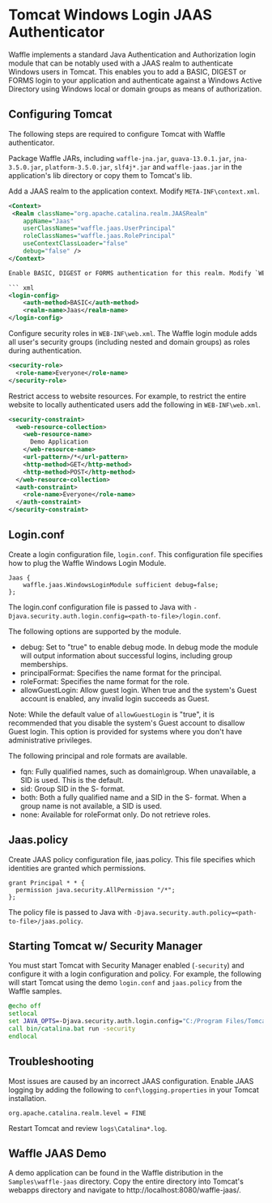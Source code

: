 Tomcat Windows Login JAAS Authenticator
=======================================

Waffle implements a standard Java Authentication and Authorization login module that can be notably used with a JAAS realm to authenticate Windows users in Tomcat. This enables you to add a BASIC, DIGEST or FORMS login to your application and authenticate against a Windows Active Directory using Windows local or domain groups as means of authorization. 

Configuring Tomcat
------------------

The following steps are required to configure Tomcat with Waffle authenticator. 

Package Waffle JARs, including `waffle-jna.jar`, `guava-13.0.1.jar`, `jna-3.5.0.jar`, `platform-3.5.0.jar`, `slf4j*.jar` and `waffle-jaas.jar` in the application's lib directory or copy them to Tomcat's lib.

Add a JAAS realm to the application context. Modify `META-INF\context.xml`.
 
``` xml
<Context>
 <Realm className="org.apache.catalina.realm.JAASRealm" 
    appName="Jaas" 
    userClassNames="waffle.jaas.UserPrincipal" 
    roleClassNames="waffle.jaas.RolePrincipal"
    useContextClassLoader="false" 
    debug="false" />
</Context>

Enable BASIC, DIGEST or FORMS authentication for this realm. Modify `WEB-INF\web.xml`. 

``` xml
<login-config>
    <auth-method>BASIC</auth-method>
    <realm-name>Jaas</realm-name>
</login-config>
```

Configure security roles in `WEB-INF\web.xml`. The Waffle login module adds all user's security groups (including nested and domain groups) as roles during authentication. 

``` xml
<security-role>
  <role-name>Everyone</role-name>
</security-role>
```

Restrict access to website resources. For example, to restrict the entire website to locally authenticated users add the following in `WEB-INF\web.xml`. 

``` xml
<security-constraint>
  <web-resource-collection>
    <web-resource-name>
      Demo Application
    </web-resource-name>
    <url-pattern>/*</url-pattern>
    <http-method>GET</http-method>
    <http-method>POST</http-method>
  </web-resource-collection>
  <auth-constraint>
    <role-name>Everyone</role-name>
  </auth-constraint>
</security-constraint>
```

Login.conf
----------

Create a login configuration file, `login.conf`. This configuration file specifies how to plug the Waffle Windows Login Module. 

```
Jaas {
    waffle.jaas.WindowsLoginModule sufficient debug=false;
};
```

The login.conf configuration file is passed to Java with `-Djava.security.auth.login.config=<path-to-file>/login.conf`. 

The following options are supported by the module. 

* debug: Set to "true" to enable debug mode. In debug mode the module will output information about successful logins, including group memberships. 
* principalFormat: Specifies the name format for the principal.
* roleFormat: Specifies the name format for the role.
* allowGuestLogin: Allow guest login. When true and the system's Guest account is enabled, any invalid login succeeds as Guest. 

Note: While the default value of `allowGuestLogin` is "true", it is recommended that you disable the system's Guest account to disallow Guest login. This option is provided for systems where you don't have administrative privileges. 
 
The following principal and role formats are available. 

* fqn: Fully qualified names, such as domain\group. When unavailable, a SID is used. This is the default. 
* sid: Group SID in the S- format. 
* both: Both a fully qualified name and a SID in the S- format. When a group name is not available, a SID is used. 
* none: Available for roleFormat only. Do not retrieve roles. 

Jaas.policy
-----------

Create JAAS policy configuration file, jaas.policy. This file specifies which identities are granted which permissions. 
 
```
grant Principal * * {
  permission java.security.AllPermission "/*";
};
```

The policy file is passed to Java with `-Djava.security.auth.policy=<path-to-file>/jaas.policy`. 

Starting Tomcat w/ Security Manager
-----------------------------------

You must start Tomcat with Security Manager enabled (`-security`) and configure it with a login configuration and policy. For example, the following will start Tomcat using the demo `login.conf` and `jaas.policy` from the Waffle samples. 

``` bat
@echo off
setlocal
set JAVA_OPTS=-Djava.security.auth.login.config="C:/Program Files/Tomcat/webapps/waffle-jaas/login.conf" -Djava.security.auth.policy="C:/Program Files/Tomcat/webapps/waffle-jaas/jaas.policy"
call bin/catalina.bat run -security
endlocal
```

Troubleshooting
---------------

Most issues are caused by an incorrect JAAS configuration. Enable JAAS logging by adding the following to `conf\logging.properties` in your Tomcat installation. 

```
org.apache.catalina.realm.level = FINE
```

Restart Tomcat and review `logs\Catalina*.log`. 

Waffle JAAS Demo
----------------

A demo application can be found in the Waffle distribution in the `Samples\waffle-jaas` directory. Copy the entire directory into Tomcat's webapps directory and navigate to http://localhost:8080/waffle-jaas/. 
